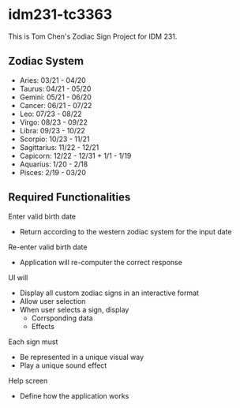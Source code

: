# idm231-tc3363

This is Tom Chen's Zodiac Sign Project for IDM 231.

## Zodiac System

- Aries: 03/21 - 04/20
- Taurus: 04/21 - 05/20
- Gemini: 05/21 - 06/20
- Cancer: 06/21 - 07/22
- Leo: 07/23 - 08/22
- Virgo: 08/23 - 09/22
- Libra: 09/23 - 10/22
- Scorpio: 10/23 - 11/21
- Sagittarius: 11/22 - 12/21
- Capicorn: 12/22 - 12/31 + 1/1 - 1/19
- Aquarius: 1/20 - 2/18
- Pisces: 2/19 - 03/20

## Required Functionalities
 
Enter valid birth date
- Return according to the western zodiac system for the input date

Re-enter valid birth date
- Application will re-computer the correct response

UI will
- Display all custom zodiac signs in an interactive format
- Allow user selection
- When user selects a sign, display
    - Corrsponding data
    - Effects

Each sign must
- Be represented in a unique visual way
- Play a unique sound effect

Help screen
- Define how the application works

